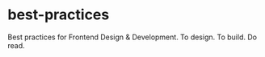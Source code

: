 # best-practices
Best practices for Frontend Design &amp; Development. To design. To build. Do read. 
